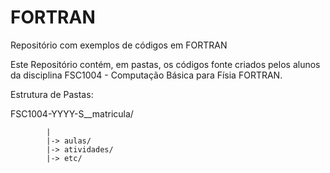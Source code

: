 FORTRAN
=========

Repositório com exemplos de códigos em FORTRAN

Este Repositório contém, em pastas, os códigos fonte criados pelos alunos
da disciplina FSC1004 - Computação Básica para Físia FORTRAN.

Estrutura de Pastas:

FSC1004-YYYY-S__matricula/

            |
            |-> aulas/
            |-> atividades/
            |-> etc/
